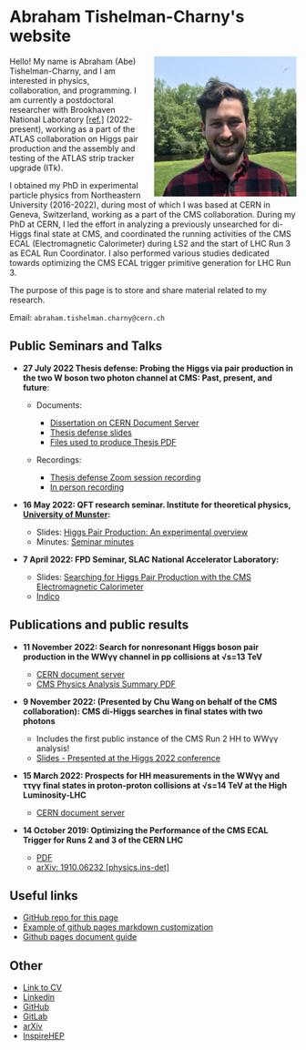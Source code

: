 # Abraham Tishelman-Charny's website 

<img style="float: right; margin-left: 20px;" 
   width="250" 
   alt="Me" 
   title="Me"
   src="Documents/Abraham_Tishelman-Charny_photo.jpg">

Hello! My name is Abraham (Abe) Tishelman-Charny, and I am interested in physics, collaboration, and programming. I am currently a postdoctoral researcher with Brookhaven National Laboratory [[ref.]](https://www.bnl.gov/staff/atishelma) (2022-present), working as a part of the ATLAS collaboration on Higgs pair production and the assembly and testing of the ATLAS strip tracker upgrade (ITk). 

I obtained my PhD in experimental particle physics from Northeastern University (2016-2022), during most of which I was based at CERN in Geneva, Switzerland, working as a part of the CMS collaboration. During my PhD at CERN, I led the effort in analyzing a previously unsearched for di-Higgs final state at CMS, and coordinated the running activities of the CMS ECAL (Electromagnetic Calorimeter) during LS2 and the start of LHC Run 3 as ECAL Run Coordinator. I also performed various studies dedicated towards optimizing the CMS ECAL trigger primitive generation for LHC Run 3.

The purpose of this page is to store and share material related to my research. 

Email: `abraham.tishelman.charny@cern.ch`

## Public Seminars and Talks

- **27 July 2022 Thesis defense: Probing the Higgs via pair production in the two W boson two photon channel at CMS: Past, present, and future**: <br /> 

  - Documents: <br /> 
    - <a href="http://cds.cern.ch/record/2824863" target="_blank">Dissertation on CERN Document Server</a> <br />
    - <a href="Documents/Thesis/27_July_2022_Abraham_Tishelman_Charny_Thesis_Defense.pdf" target="_blank">Thesis defense slides</a> <br />
    - <a href="https://github.com/atishelmanch/Thesis" target="_blank">Files used to produce Thesis PDF</a> <br />
  
  - Recordings: <br /> 
    - <a href="https://www.youtube.com/watch?v=jSFuoSsFUSE" target="_blank">Thesis defense Zoom session recording</a> <br />
    - <a href="https://www.youtube.com/watch?v=iuks4KnG5Qg&t=0s" target="_blank">In person recording</a> <br />

- **16 May 2022: QFT research seminar. Institute for theoretical physics, [University of Munster](https://www.uni-muenster.de/Physik.TP/en/teaching/courses/research_seminar_quantum_field_theory_ss2022.html):** <br /> 

  - Slides: <a href="Documents/16_May_2022_Higgs_Pair_Production_An_Experimental_Overview.pdf" target="_blank">Higgs Pair Production: An experimental overview</a> <br />
  - Minutes: [Seminar minutes](Documents/Munster_Seminar_Minutes.md)
  
- **7 April 2022: FPD Seminar, SLAC National Accelerator Laboratory:** <br /> 

  - Slides: [Searching for Higgs Pair Production with the CMS Electromagnetic Calorimeter](https://indico.slac.stanford.edu/event/7185/attachments/1571/4122/7_April_2022_Abraham_Tishelman_Charny_SLAC_Seminar.pdf) <br />
  - [Indico](https://indico.slac.stanford.edu/event/7185/)

## Publications and public results

- **11 November 2022: Search for nonresonant Higgs boson pair production in the WWγγ channel in pp collisions at √s=13 TeV** <br />

  - [CERN document server](https://cds.cern.ch/record/2840773?ln=en)
  - [CMS Physics Analysis Summary PDF](https://cds.cern.ch/record/2840773/files/HIG-21-014-pas.pdf)

- **9 November 2022: (Presented by Chu Wang on behalf of the CMS collaboration): CMS di-Higgs searches in final states with two photons** <br />
  
  - Includes the first public instance of the CMS Run 2 HH to WWγγ analysis!
  - [Slides - Presented at the Higgs 2022 conference](https://indico.cern.ch/event/1086716/contributions/5049855/attachments/2543988/4380753/Higgs2022.pdf)

- **15 March 2022: Prospects for HH measurements in the WWγγ and ττγγ final states in proton-proton collisions at √s=14 TeV at the High Luminosity-LHC** <br />

  - [CERN document server](http://cds.cern.ch/record/2804003)

- **14 October 2019: Optimizing the Performance of the CMS ECAL Trigger for Runs 2 and 3 of the CERN LHC** <br />

  -  [PDF](https://arxiv.org/pdf/1910.06232.pdf) 
  -  [arXiv: 1910.06232 [physics.ins-det]](https://arxiv.org/abs/1910.06232)

## Useful links 

- [GitHub repo for this page](https://github.com/atishelmanch/atishelmanch.github.io)
- [Example of github pages markdown customization](https://stackoverflow.com/questions/47104807/github-pages-homepage-remove-link-at-the-top~)
- [Github pages document guide](https://github.com/google/styleguide/tree/gh-pages/docguide)

## Other

- [Link to CV](Documents/Abraham_Tishelman_Charny_CV.pdf)
- [Linkedin](https://www.linkedin.com/in/abraham-tishelman-charny-a4b977159/)
- [GitHub](https://github.com/atishelmanch)
- [GitLab](https://gitlab.cern.ch/atishelm)
- [arXiv](https://arxiv.org/search/physics?searchtype=author&query=Tishelman-Charny%2C+A)
- [InspireHEP](https://inspirehep.net/authors/1684176)


<head>
   <link rel="shortcut icon" type="image/x-icon" href="RabidBirdFavicon.ico">
</head>
